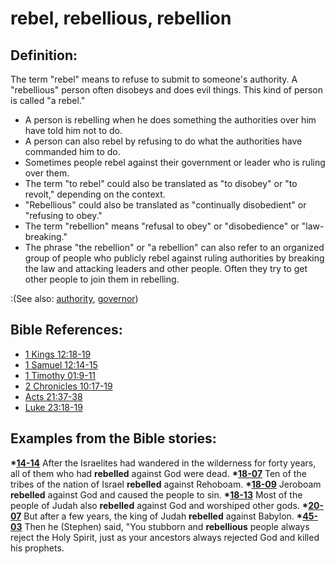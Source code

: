 # rebel, rebellious, rebellion #

## Definition: ##

The term "rebel" means to refuse to submit to someone's authority. A "rebellious" person often disobeys and does evil things. This kind of person is called "a rebel."

* A person is rebelling when he does something the authorities over him have told him not to do.
* A person can also rebel by refusing to do what the authorities have commanded him to do.
* Sometimes people rebel against their government or leader who is ruling over them.
* The term "to rebel" could also be translated as "to disobey" or "to revolt," depending on the context.
* "Rebellious" could also be translated as "continually disobedient" or "refusing to obey."
* The term "rebellion" means "refusal to obey" or "disobedience" or "law-breaking."
* The phrase "the rebellion" or "a rebellion" can also refer to an organized group of people who publicly rebel against ruling authorities by breaking the law and attacking leaders and other people. Often they try to get other people to join them in rebelling.

:(See also: [authority](../kt/authority.md), [governor](../other/governor.md))

## Bible References: ##

* [1 Kings 12:18-19](https://door43.org/en/bible/notes/1ki/12/18)
* [1 Samuel 12:14-15](https://door43.org/en/bible/notes/1sa/12/14)
* [1 Timothy 01:9-11](https://door43.org/en/bible/notes/1ti/01/09)
* [2 Chronicles 10:17-19](https://door43.org/en/bible/notes/2ch/10/17)
* [Acts 21:37-38](https://door43.org/en/bible/notes/act/21/37)
* [Luke 23:18-19](https://door43.org/en/bible/notes/luk/23/18)

## Examples from the Bible stories: ##

  __*[14-14](https://door43.org/en/obs/notes/frames/14-14)__ After the Israelites had wandered in the wilderness for forty years, all of them who had __rebelled__ against God were dead. 
  __*[18-07](https://door43.org/en/obs/notes/frames/18-07)__ Ten of the tribes of the nation of Israel __rebelled__ against Rehoboam. 
  __*[18-09](https://door43.org/en/obs/notes/frames/18-09)__ Jeroboam __rebelled__ against God and caused the people to sin. 
  __*[18-13](https://door43.org/en/obs/notes/frames/18-13)__ Most of the people of Judah also __rebelled__ against God and worshiped other gods. 
  __*[20-07](https://door43.org/en/obs/notes/frames/20-07)__ But after a few years, the king of Judah __rebelled__ against Babylon. 
  __*[45-03](https://door43.org/en/obs/notes/frames/45-03)__ Then he (Stephen) said, "You stubborn and __rebellious__ people always reject the Holy Spirit, just as your ancestors always rejected God and killed his prophets.


